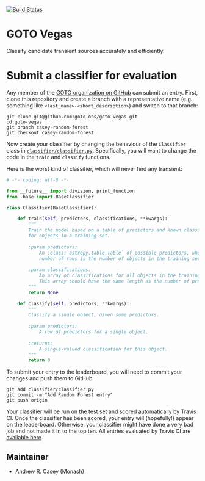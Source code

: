 [![Build Status](https://travis-ci.org/GOTO-OBS/goto-vegas.svg?branch=master)](https://travis-ci.org/GOTO-OBS/goto-vegas)

# GOTO Vegas
Classify candidate transient sources accurately and efficiently.


# Submit a classifier for evaluation
Any member of the [GOTO organization on GitHub](https://github.com/GOTO-OBS) can 
submit an entry. First, clone this repository and create a branch with a 
representative name (e.g., something like ``<last_name>-<short_description>``) 
and switch to that branch:

````
git clone git@github.com:goto-obs/goto-vegas.git
cd goto-vegas
git branch casey-random-forest
git checkout casey-random-forest
````

Now create your classifier by changing the behaviour of the ``Classifier`` class
in [``classifier/classifier.py``](classifier/classifier.py). Specifically, you
will want to change the code in the ``train`` and ``classify`` functions.

Here is the worst kind of classifier, which will never find any transient:

````python
# -*- coding: utf-8 -*-

from __future__ import division, print_function
from .base import BaseClassifier

class Classifier(BaseClassifier):

    def train(self, predictors, classifications, **kwargs):
        """
        Train the model based on a table of predictors and known classifications
        for objects in a training set.
         
        :param predictors:
            An :class:`astropy.table.Table` of possible predictors, where the
            number of rows is the number of objects in the training set.
           
        :param classifications:
            An array of classifications for all objects in the training set.
            This array should have the same length as the number of predictor rows.
        """
        return None

    def classify(self, predictors, **kwargs):
        """
        Classify a single object, given some predictors.
        
        :param predictors:
            A row of predictors for a single object.
           
        :returns:
            A single-valued classification for this object.
        """
        return 0
````

To submit your entry to the leaderboard, you will need to commit your changes and
push them to GitHub:

````
git add classifier/classifier.py
git commit -m "Add Random Forest entry"
git push origin
````

Your classifier will be run on the test set and scored automatically by Travis CI.
Once the classifier has been scored, your entry will (hopefully!) appear on the
leaderboard. Otherwise, your classifier might have done a very bad job and not made
it in to the top ten. All entries evaluated by Travis CI are [available here](entries.csv).

Maintainer
----------
- Andrew R. Casey (Monash)
